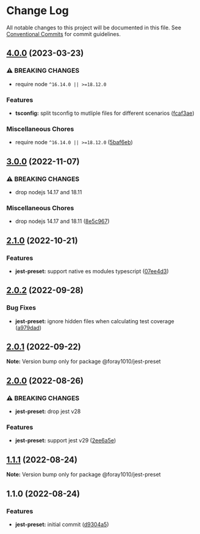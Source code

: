 # Change Log

All notable changes to this project will be documented in this file.
See [Conventional Commits](https://conventionalcommits.org) for commit guidelines.

## [4.0.0](https://github.com/foray1010/common-presets/compare/@foray1010/jest-preset@3.0.0...@foray1010/jest-preset@4.0.0) (2023-03-23)

### ⚠ BREAKING CHANGES

- require node `^16.14.0 || >=18.12.0`

### Features

- **tsconfig:** split tsconfig to mutliple files for different scenarios ([fcaf3ae](https://github.com/foray1010/common-presets/commit/fcaf3aee3f9f1851439d01631c2e8584bde685ba))

### Miscellaneous Chores

- require node `^16.14.0 || >=18.12.0` ([5baf6eb](https://github.com/foray1010/common-presets/commit/5baf6eba6d42958596c130724a502c59fe1a4e83))

## [3.0.0](https://github.com/foray1010/common-presets/compare/@foray1010/jest-preset@2.1.0...@foray1010/jest-preset@3.0.0) (2022-11-07)

### ⚠ BREAKING CHANGES

- drop nodejs 14.17 and 18.11

### Miscellaneous Chores

- drop nodejs 14.17 and 18.11 ([8e5c967](https://github.com/foray1010/common-presets/commit/8e5c9677b89d38c88de465f069bb5de683a8a40b))

## [2.1.0](https://github.com/foray1010/common-presets/compare/@foray1010/jest-preset@2.0.2...@foray1010/jest-preset@2.1.0) (2022-10-21)

### Features

- **jest-preset:** support native es modules typescript ([07ee4d3](https://github.com/foray1010/common-presets/commit/07ee4d3a4d6a9ed10598deed1a1d2e1390d3bb8c))

## [2.0.2](https://github.com/foray1010/common-presets/compare/@foray1010/jest-preset@2.0.1...@foray1010/jest-preset@2.0.2) (2022-09-28)

### Bug Fixes

- **jest-preset:** ignore hidden files when calculating test coverage ([a979dad](https://github.com/foray1010/common-presets/commit/a979dad646fde58b7dc406d6434999b80e16c441))

## [2.0.1](https://github.com/foray1010/common-presets/compare/@foray1010/jest-preset@2.0.0...@foray1010/jest-preset@2.0.1) (2022-09-22)

**Note:** Version bump only for package @foray1010/jest-preset

## [2.0.0](https://github.com/foray1010/common-presets/compare/@foray1010/jest-preset@1.1.1...@foray1010/jest-preset@2.0.0) (2022-08-26)

### ⚠ BREAKING CHANGES

- **jest-preset:** drop jest v28

### Features

- **jest-preset:** support jest v29 ([2ee6a5e](https://github.com/foray1010/common-presets/commit/2ee6a5e3c0d46e9713411a9af196914eabe4b530))

## [1.1.1](https://github.com/foray1010/common-presets/compare/@foray1010/jest-preset@1.1.0...@foray1010/jest-preset@1.1.1) (2022-08-24)

**Note:** Version bump only for package @foray1010/jest-preset

## 1.1.0 (2022-08-24)

### Features

- **jest-preset:** initial commit ([d9304a5](https://github.com/foray1010/common-presets/commit/d9304a5f0269b782e5871a2727752c0582f031f5))
